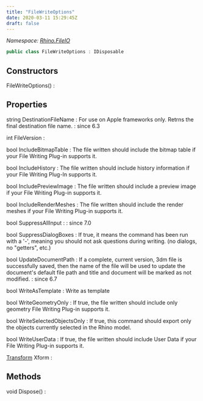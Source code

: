 ```yaml
---
title: "FileWriteOptions"
date: 2020-03-11 15:29:45Z
draft: false
---
```


*Namespace: [Rhino.FileIO](../)*

```cs
public class FileWriteOptions : IDisposable
```
## Constructors

FileWriteOptions()
: 
## Properties

string DestinationFileName
: For use on Apple frameworks only.
     Retrns the final destination file name.
: since 6.3

int FileVersion
: 

bool IncludeBitmapTable
: The file written should include the bitmap table if your File Writing Plug-in supports it.

bool IncludeHistory
: The file written should include history information if your File Writing Plug-In supports it.

bool IncludePreviewImage
: The file written should include a preview image if your File Writing Plug-in supports it.

bool IncludeRenderMeshes
: The file written should include the render meshes if your File Writing Plug-in supports it.

bool SuppressAllInput
: 
: since 7.0

bool SuppressDialogBoxes
: If true, it means the command has been run with a '-', meaning you should not ask questions during writing. (no dialogs, no "getters", etc.)

bool UpdateDocumentPath
: If a complete, current version, 3dm file is successfully saved, then
     the name of the file will be used to update the document's default file
     path and title and document will be marked as not modified.
: since 6.7

bool WriteAsTemplate
: Write as template

bool WriteGeometryOnly
: If true, the file written should include only geometry File Writing Plug-in supports it.

bool WriteSelectedObjectsOnly
: If true, this command should export only the objects currently selected in the Rhino model.

bool WriteUserData
: If true, the file written should include User Data if your File Writing Plug-in supports it.

[Transform](/rhinocommon/rhino/geometry/transform/) Xform
: 
## Methods

void Dispose()
: 
